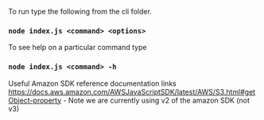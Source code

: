 To run type the following from the cli folder.

### `node index.js <command> <options>`

To see help on a particular command type

### `node index.js <command> -h`

Useful Amazon SDK reference documentation links
https://docs.aws.amazon.com/AWSJavaScriptSDK/latest/AWS/S3.html#getObject-property - Note we are currently using v2 of the amazon SDK (not v3)
